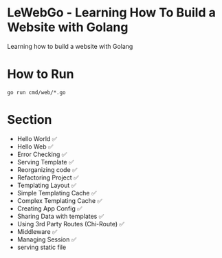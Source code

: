 # LeWebGo - Learning How To Build a Website with Golang

Learning how to build a website with Golang 

# How to Run

```
go run cmd/web/*.go
```

# Section 

- Hello World ✅
- Hello Web ✅
- Error Checking ✅
- Serving Template ✅
- Reorganizing code ✅
- Refactoring Project ✅
- Templating Layout ✅
- Simple Templating Cache ✅
- Complex Templating Cache ✅
- Creating App Config ✅
- Sharing Data with templates ✅
- Using 3rd Party Routes (Chi-Route) ✅
- Middleware ✅
- Managing Session ✅
- serving static file 